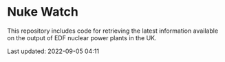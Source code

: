 # Nuke Watch

This repository includes code for retrieving the latest information available on the output of EDF nuclear power plants in the UK.

Last updated: 2022-09-05 04:11